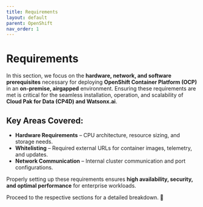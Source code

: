 ```yaml
---
title: Requirements
layout: default
parent: OpenShift
nav_order: 1
---
```


# Requirements  

In this section, we focus on the **hardware, network, and software prerequisites** necessary for deploying **OpenShift Container Platform (OCP)** in an **on-premise, airgapped** environment. Ensuring these requirements are met is critical for the seamless installation, operation, and scalability of **Cloud Pak for Data (CP4D) and Watsonx.ai**.  

## **Key Areas Covered:**  
- **Hardware Requirements** – CPU architecture, resource sizing, and storage needs.  
- **Whitelisting** – Required external URLs for container images, telemetry, and updates.  
- **Network Communication** – Internal cluster communication and port configurations.  

Properly setting up these requirements ensures **high availability, security, and optimal performance** for enterprise workloads.  

Proceed to the respective sections for a detailed breakdown. 🚀  